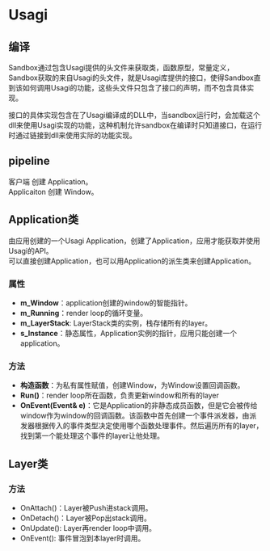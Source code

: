 # Usagi
## 编译
Sandbox通过包含Usagi提供的头文件来获取类，函数原型，常量定义， Sandbox获取的来自Usagi的头文件，就是Usagi库提供的接口，使得Sandbox直到该如何调用Usagi的功能，这些头文件只包含了接口的声明，而不包含具体实现。  

接口的具体实现包含在了Usagi编译成的DLL中，当sandbox运行时，会加载这个dll来使用Usagi实现的功能，这种机制允许sandbox在编译时只知道接口，在运行时通过链接到dll来使用实际的功能实现。

## pipeline
客户端 创建 Application。  
Applicaiton 创建 Window。

## Application类
由应用创建的一个Usagi Application，创建了Application，应用才能获取并使用Usagi的API。  
可以直接创建Application，也可以用Application的派生类来创建Application。

### 属性
* **m_Window**：application创建的window的智能指针。
* **m_Running**：render loop的循环变量。
* **m_LayerStack**: LayerStack类的实例，栈存储所有的layer。
* **s_Instance**：静态属性，Application实例的指针，应用只能创建一个application。

### 方法
* **构造函数**：为私有属性赋值，创建Window，为Window设置回调函数。 
* **Run()**：render loop所在函数，负责更新window和所有的layer
* **OnEvent(Event& e)**：它是Application的非静态成员函数，但是它会被传给window作为window的回调函数。该函数中首先创建一个事件派发器，由派发器根据传入的事件类型决定使用哪个函数处理事件。然后遍历所有的layer，找到第一个能处理这个事件的layer让他处理。

## Layer类
### 方法
* OnAttach()：Layer被Push进stack调用。
* OnDetach()：Layer被Pop出stack调用。
* OnUpdate(): Layer再render loop中调用。
* OnEvent(): 事件冒泡到本layer时调用。
